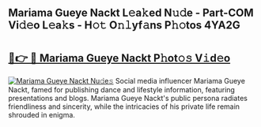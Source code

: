 ## Mariama Gueye Nackt L𝚎a𝚔ed N𝚞𝚍e - Part-COM Vi𝚍𝚎o L𝚎a𝚔s - H𝚘𝚝 O𝚗𝚕yf𝚊ns P𝚑𝚘tos 4YA2G

# <h2><a href="http://kf33zj.oniu.top/?m=Mariama+Gueye+Nackt">🔗👉 🔴 Mariama Gueye Nackt P𝚑ot𝚘𝚜 V𝚒d𝚎o</a></h2>

[![Mariama Gueye Nackt Nu𝚍e𝚜](https://i.imgur.com/0qMVB7G.gif)](http://kf33zj.oniu.top/?m=Mariama+Gueye+Nackt)
Social media influencer Mariama Gueye Nackt, famed for publishing dance and lifestyle information, featuring presentations and blogs. Mariama Gueye Nackt's public persona radiates friendliness and sincerity, while the intricacies of his private life remain shrouded in enigma.  
